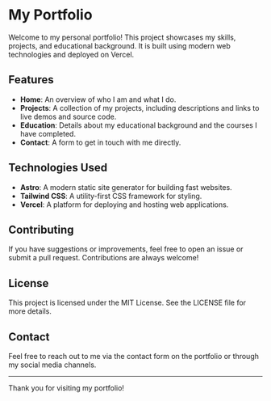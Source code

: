 # My Portfolio

Welcome to my personal portfolio! This project showcases my skills, projects, and educational background. It is built using modern web technologies and deployed on Vercel.

## Features

- **Home**: An overview of who I am and what I do.
- **Projects**: A collection of my projects, including descriptions and links to live demos and source code.
- **Education**: Details about my educational background and the courses I have completed.
- **Contact**: A form to get in touch with me directly.

## Technologies Used

- **Astro**: A modern static site generator for building fast websites.
- **Tailwind CSS**: A utility-first CSS framework for styling.
- **Vercel**: A platform for deploying and hosting web applications.

## Contributing

If you have suggestions or improvements, feel free to open an issue or submit a pull request. Contributions are always welcome!

## License

This project is licensed under the MIT License. See the LICENSE file for more details.

## Contact

Feel free to reach out to me via the contact form on the portfolio or through my social media channels.

---

Thank you for visiting my portfolio!
